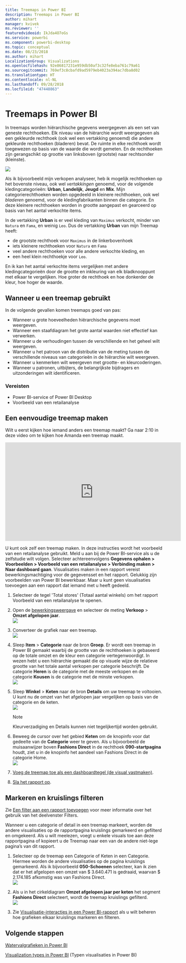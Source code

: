 ```yaml
---
title: Treemaps in Power BI
description: Treemaps in Power BI
author: mihart
manager: kvivek
ms.reviewer: ''
featuredvideoid: IkJda4O7oGs
ms.service: powerbi
ms.component: powerbi-desktop
ms.topic: conceptual
ms.date: 08/23/2018
ms.author: mihart
LocalizationGroup: Visualizations
ms.openlocfilehash: 92e86817231e959db50af3c32fe8eba761c79a61
ms.sourcegitcommit: 769ef3c8cbafd9ad5979eb4023a394ac7dba8d02
ms.translationtype: HT
ms.contentlocale: nl-NL
ms.lasthandoff: 09/28/2018
ms.locfileid: "47448863"
---
```

# <a name="treemaps-in-power-bi"></a>Treemaps in Power BI
In treemaps worden hiërarchische gegevens weergegeven als een set van geneste rechthoeken.  Elk niveau van de hiërarchie wordt weergegeven als een gekleurde rechthoek (ook wel een vertakking genoemd) die andere gekleurde rechthoeken (bladeren) bevat.  De ruimte in elke rechthoek wordt toegewezen op basis van de waarde die wordt gemeten. En de rechthoeken zijn gerangschikt op grootte van linksboven (grootste) naar rechtsonder (kleinste).

![](media/power-bi-visualization-treemaps/pbi-nancy_viz_treemap.png)

Als ik bijvoorbeeld mijn verkopen analyseer, heb ik mogelijk rechthoeken op het bovenste niveau, ook wel *vertakkingen* genoemd, voor de volgende kledingcategorieën: **Urban**, **Landelijk**, **Jeugd** en **Mix**.  Mijn categorierechthoeken worden opgedeeld in kleinere rechthoeken, ook wel *bladeren* genoemd, voor de kledingfabrikanten binnen die categorie. En deze kleinere rechthoeken worden in grootte aangepast en gearceerd op basis van het aantal verkochte items.  

In de vertakking **Urban** is er veel kleding van `Maximus` verkocht, minder van `Natura` en `Fama`, en weinig `Leo`.  Dus de vertakking **Urban** van mijn Treemap heeft:
* de grootste rechthoek voor `Maximus` in de linkerbovenhoek
* iets kleinere rechthoeken voor `Natura` en `Fama`
* veel andere rechthoeken voor alle andere verkochte kleding, en 
* een heel klein rechthoekje voor `Leo`.  

En ik kan het aantal verkochte items vergelijken met andere kledingcategorieën door de grootte en inkleuring van elk bladknooppunt met elkaar te vergelijken. Hoe groter de rechthoek en hoe donkerder de kleur, hoe hoger de waarde.

## <a name="when-to-use-a-treemap"></a>Wanneer u een treemap gebruikt
In de volgende gevallen komen treemaps goed van pas:

* Wanneer u grote hoeveelheden hiërarchische gegevens moet weergeven.
* Wanneer een staafdiagram het grote aantal waarden niet effectief kan verwerken.
* Wanneer u de verhoudingen tussen de verschillende en het geheel wilt weergeven.
* Wanneer u het patroon van de distributie van de meting tussen de verschillende niveaus van categorieën in de hiërarchie wilt weergeven.
* Wanneer u kenmerken wilt weergeven met grootte- en kleurcoderingen.
* Wanneer u patronen, uitbijters, de belangrijkste bijdragers en uitzonderingen wilt identificeren.

### <a name="prerequisites"></a>Vereisten
 - Power BI-service of Power BI Desktop
 - Voorbeeld van een retailanalyse

## <a name="create-a-basic-treemap"></a>Een eenvoudige treemap maken
Wilt u eerst kijken hoe iemand anders een treemap maakt?  Ga naar 2:10 in deze video om te kijken hoe Amanda een treemap maakt.

<iframe width="560" height="315" src="https://www.youtube.com/embed/IkJda4O7oGs" frameborder="0" allowfullscreen></iframe>

U kunt ook zelf een treemap maken. In deze instructies wordt het voorbeeld van een retailanalyse gebruikt. Meld u aan bij de Power BI-service als u de zelfstudie wilt volgen. Selecteer achtereenvolgens **Gegevens ophalen \> Voorbeelden \> Voorbeeld van een retailanalyse \> Verbinding maken \> Naar dashboard gaan**. Visualisaties maken in een rapport vereist bewerkingsmachtiging voor de gegevensset en het rapport. Gelukkig zijn voorbeelden van Power BI bewerkbaar. Maar u kunt geen visualisaties toevoegen aan een rapport dat iemand met u heeft gedeeld.  

1. Selecteer de tegel 'Total stores' (Totaal aantal winkels) om het rapport Voorbeeld van een retailanalyse te openen.    
2. Open de [bewerkingsweergave](../service-interact-with-a-report-in-editing-view.md) en selecteer de meting **Verkoop** > **Omzet afgelopen jaar**.   
   ![](media/power-bi-visualization-treemaps/treemapfirstvalue_new.png)   
3. Converteer de grafiek naar een treemap.  
   ![](media/power-bi-visualization-treemaps/treemapconvertto_new.png)   
4. Sleep **Item** > **Categorie** naar de bron **Groep**. Er wordt een treemap in Power BI gemaakt waarbij de grootte van de rechthoeken is gebaseerd op de totale omzet en de kleur een categorie vertegenwoordigt.  In wezen hebt u een hiërarchie gemaakt die op visuele wijze de relatieve grootte van het totale aantal verkopen per categorie beschrijft.  De categorie **Heren** is de categorie met de meeste verkopen en de categorie **Kousen** is de categorie met de minste verkopen.   
   ![](media/power-bi-visualization-treemaps/power-bi-complete.png)   
5. Sleep **Winkel** > **Keten** naar de bron **Details** om uw treemap te voltooien. U kunt nu de omzet van het afgelopen jaar vergelijken op basis van de categorie en de keten.   
   ![](media/power-bi-visualization-treemaps/power-bi-details.png)
   
   > [!NOTE]
   > Kleurverzadiging en Details kunnen niet tegelijkertijd worden gebruikt.
   > 
   > 
5. Beweeg de cursor over het gebied **Keten** om de knopinfo voor dat gedeelte van de **Categorie** weer te geven.  Als u bijvoorbeeld de muisaanwijzer boven **Fashions Direct** in de rechthoek **090-startpagina** houdt, ziet u in de knopinfo het aandeel van Fashions Direct in de categorie Home.  
   ![](media/power-bi-visualization-treemaps/treemaphoverdetail_new.png)
6. [Voeg de treemap toe als een dashboardtegel (de visual vastmaken)](../service-dashboard-tiles.md). 
7. [Sla het rapport op](../service-report-save.md).

## <a name="highlighting-and-cross-filtering"></a>Markeren en kruislings filteren
Zie [Een filter aan een rapport toevoegen](../power-bi-report-add-filter.md) voor meer informatie over het gebruik van het deelvenster Filters.

Wanneer u een categorie of detail in een treemap markeert, worden de andere visualisaties op de rapportpagina kruislings gemarkeerd en gefilterd en omgekeerd. Als u wilt meelezen, voegt u enkele visuals toe aan deze rapportpagina of kopieert u de Treemap naar een van de andere niet-lege pagina’s van dit rapport.

1. Selecteer op de treemap een Categorie of Keten in een Categorie.  Hiermee worden de andere visualisaties op de pagina kruislings gemarkeerd. Als ik bijvoorbeeld **050-Schoenen** selecteer, kan ik zien dat er het afgelopen een omzet van $ 3.640.471 is gedraaid, waarvan $ 2.174.185 afkomstig was van Fashions Direct.  
   ![](media/power-bi-visualization-treemaps/treemaphiliting.png)

2. Als u in het cirkeldiagram **Omzet afgelopen jaar per keten** het segment **Fashions Direct** selecteert, wordt de treemap kruislings gefilterd.  
   ![](media/power-bi-visualization-treemaps/treemapnoowl.gif)    

3. Zie [Visualisatie-interacties in een Power BI-rapport](../service-reports-visual-interactions.md) als u wilt beheren hoe grafieken elkaar kruislings markeren en filteren.

## <a name="next-steps"></a>Volgende stappen

[Watervalgrafieken in Power BI](power-bi-visualization-waterfall-charts.md)

[Visualization types in Power BI](power-bi-visualization-types-for-reports-and-q-and-a.md) (Typen visualisaties in Power BI)
